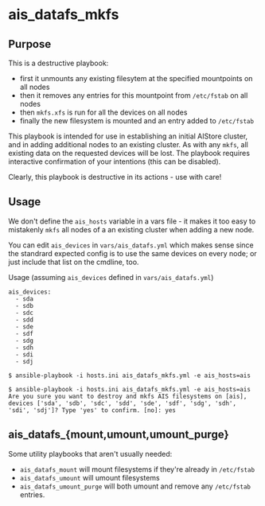 
# ais_datafs_mkfs

## Purpose
This is a destructive playbook:
- first it unmounts any existing filesytem at the specified mountpoints on all nodes
- then it removes any entries for this mountpoint from `/etc/fstab` on all nodes
- then `mkfs.xfs` is run for all the devices on all nodes
- finally the new filesystem is mounted and an entry added to `/etc/fstab`

This playbook is intended for use in establishing an initial AIStore cluster, and
in adding additional nodes to an existing cluster. As with any `mkfs`, all existing
data on the requested devices will be lost. The playbook requires interactive
confirmation of your intentions (this can be disabled).

Clearly, this playbook is destructive in its actions - use with care!

## Usage

We don't define the `ais_hosts` variable in a vars file - it makes it
too easy to mistakenly `mkfs` all nodes of a an existing cluster when
adding a new node.

You can edit `ais_devices` in `vars/ais_datafs.yml` which makes sense
since the standrard expected config is to use the same devices on 
every node; or just include that list on the cmdline, too.

Usage (assuming `ais_devices` defined in `vars/ais_datafs.yml`)
```cat vars/ais_datafs.yml
ais_devices:
  - sda
  - sdb
  - sdc
  - sdd
  - sde
  - sdf
  - sdg
  - sdh
  - sdi
  - sdj

$ ansible-playbook -i hosts.ini ais_datafs_mkfs.yml -e ais_hosts=ais
```

```console
$ ansible-playbook -i hosts.ini ais_datafs_mkfs.yml -e ais_hosts=ais
Are you sure you want to destroy and mkfs AIS filesystems on [ais], devices ['sda', 'sdb', 'sdc', 'sdd', 'sde', 'sdf', 'sdg', 'sdh', 'sdi', 'sdj']? Type 'yes' to confirm. [no]: yes
```

## ais_datafs_{mount,umount,umount_purge}

Some utility playbooks that aren't usually needed:

- `ais_datafs_mount` will mount filesystems if they're already in `/etc/fstab`
- `ais_datafs_umount` will umount filesystems
- `ais_datafs_umount_purge` will both umount and remove any `/etc/fstab` entries.

